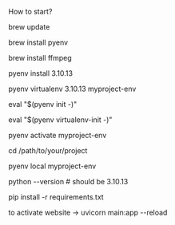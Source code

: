 How to start?


brew update

brew install pyenv

brew install ffmpeg

pyenv install 3.10.13

pyenv virtualenv 3.10.13 myproject-env

eval "$(pyenv init -)"

eval "$(pyenv virtualenv-init -)"

pyenv activate myproject-env


cd /path/to/your/project

pyenv local myproject-env

python --version # should be 3.10.13

pip install -r requirements.txt


to activate website -> uvicorn main:app --reload
